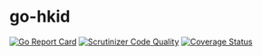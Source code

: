 # go-hkid

[![Go Report Card](https://goreportcard.com/badge/github.com/iLexN/go-hkid)](https://goreportcard.com/report/github.com/iLexN/go-hkid)
[![Scrutinizer Code Quality](https://scrutinizer-ci.com/g/iLexN/go-hkid/badges/quality-score.png?b=master)](https://scrutinizer-ci.com/g/iLexN/go-hkid/?branch=master)
[![Coverage Status](https://coveralls.io/repos/github/iLexN/go-hkid/badge.svg?branch=master)](https://coveralls.io/github/iLexN/go-hkid?branch=master)
